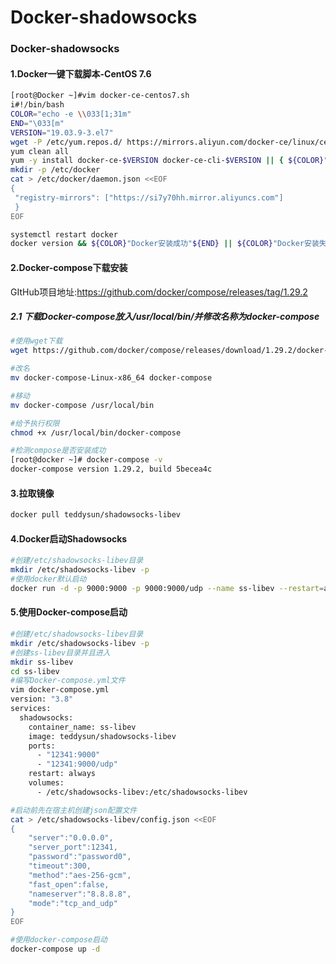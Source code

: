 # Docker-shadowsocks
### Docker-shadowsocks

#### 1.Docker一键下载脚本-CentOS 7.6

```bash
[root@Docker ~]#vim docker-ce-centos7.sh
i#!/bin/bash
COLOR="echo -e \\033[1;31m"
END="\033[m"
VERSION="19.03.9-3.el7"
wget -P /etc/yum.repos.d/ https://mirrors.aliyun.com/docker-ce/linux/centos/docker-ce.repo  || { ${COLOR}"互联网连接失败，请检查网络配置!"${END};exit; }
yum clean all 
yum -y install docker-ce-$VERSION docker-ce-cli-$VERSION || { ${COLOR}"Base,Extras的yum源失败,请检查yum源配置"${END};exit; }
mkdir -p /etc/docker
cat > /etc/docker/daemon.json <<EOF
{
 "registry-mirrors": ["https://si7y70hh.mirror.aliyuncs.com"]
 }
EOF

systemctl restart docker
docker version && ${COLOR}"Docker安装成功"${END} || ${COLOR}"Docker安装失败"${END}
```

#### 2.Docker-compose下载安装

GItHub项目地址:https://github.com/docker/compose/releases/tag/1.29.2

##### 2.1 下载Docker-compose放入/usr/local/bin/并修改名称为docker-compose

```bash
#使用wget下载
wget https://github.com/docker/compose/releases/download/1.29.2/docker-compose-Linux-x86_64
```

```bash
#改名
mv docker-compose-Linux-x86_64 docker-compose
```

```bash
#移动
mv docker-compose /usr/local/bin
```

```bash
#给予执行权限
chmod +x /usr/local/bin/docker-compose
```

```bash
#检测compose是否安装成功
[root@docker ~]# docker-compose -v
docker-compose version 1.29.2, build 5becea4c
```

#### 3.拉取镜像

```bash
docker pull teddysun/shadowsocks-libev
```

#### 4.Docker启动Shadowsocks

```bash
#创建/etc/shadowsocks-libev目录
mkdir /etc/shadowsocks-libev -p
#使用docker默认启动
docker run -d -p 9000:9000 -p 9000:9000/udp --name ss-libev --restart=always -v /etc/shadowsocks-libev:/etc/shadowsocks-libev teddysun/shadowsocks-libev
```

#### 5.使用Docker-compose启动

```bash
#创建/etc/shadowsocks-libev目录
mkdir /etc/shadowsocks-libev -p
#创建ss-libev目录并且进入
mkdir ss-libev
cd ss-libev
#编写Docker-compose.yml文件
vim docker-compose.yml
version: "3.8"
services:
  shadowsocks:
    container_name: ss-libev
    image: teddysun/shadowsocks-libev
    ports:
      - "12341:9000"
      - "12341:9000/udp"
    restart: always
    volumes:
      - /etc/shadowsocks-libev:/etc/shadowsocks-libev
```

```bash
#启动前先在宿主机创建json配置文件
cat > /etc/shadowsocks-libev/config.json <<EOF
{
    "server":"0.0.0.0",
    "server_port":12341,
    "password":"password0",
    "timeout":300,
    "method":"aes-256-gcm",
    "fast_open":false,
    "nameserver":"8.8.8.8",
    "mode":"tcp_and_udp"
}
EOF
```

```bash
#使用docker-compose启动
docker-compose up -d  
```
